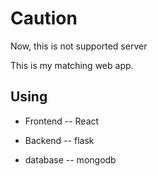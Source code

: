# Caution
Now, this is not supported server

This is my matching web app.


## Using

- Frontend
-- React

- Backend 
-- flask

- database
-- mongodb